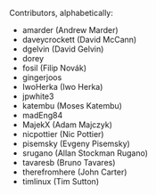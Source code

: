 Contributors, alphabetically:

 * amarder (Andrew Marder)
 * daveycrockett (David McCann)
 * dgelvin (David Gelvin)
 * dorey
 * fosil (Filip Novák)
 * gingerjoos
 * IwoHerka (Iwo Herka)
 * jpwhite3
 * katembu (Moses Katembu)
 * madEng84
 * MajekX (Adam Majczyk)
 * nicpottier (Nic Pottier)
 * pisemsky (Evgeny Pisemsky)
 * srugano (Allan Stockman Rugano)
 * tavaresb (Bruno Tavares)
 * therefromhere (John Carter)
 * timlinux (Tim Sutton)
